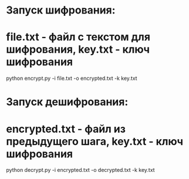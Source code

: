 # Запуск шифрования:
# file.txt - файл с текстом для шифрования, key.txt - ключ шифрования
python encrypt.py -i file.txt -o encrypted.txt -k key.txt   

# Запуск дешифрования: 
# encrypted.txt - файл из предыдущего шага, key.txt - ключ шифрования
python decrypt.py -i encrypted.txt -o decrypted.txt -k key.txt 
